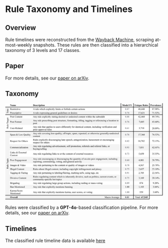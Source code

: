 # Rule Taxonomy and Timelines

## Overview

Rule timelines were reconstructed from the [Wayback Machine](https://archive.org/web/), scraping at-most-weekly snapshots. These rules are then classified into a hierarchical taxonomy of 3 levels and 17 classes.

## Paper

For more details, see our [paper on arXiv](https://arxiv.org/pdf/2109.05152.pdf).

## Taxonomy

![Rule Taxonomy](../figs/codebook_breakdown-cropped.png)
    
Rules were classified by a **GPT-4o**-based classification pipeline. For more details, see our [paper on arXiv](https://arxiv.org/pdf/2501.14163).

## Timelines

The classified rule timeline data is available [here](../data/TODO)